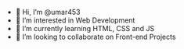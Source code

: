 - 👋 Hi, I’m @umar453
- 👀 I’m interested in Web Development 
- 🌱 I’m currently learning HTML, CSS and JS
- 💞️ I’m looking to collaborate on Front-end Projects

<!---
umar453/umar453 is a ✨ special ✨ repository because its `README.md` (this file) appears on your GitHub profile.
You can click the Preview link to take a look at your changes.
--->
